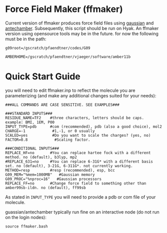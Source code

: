 # Force Field Maker (ffmaker)

Current version of ffmaker produces force field files using [gaussian](http://gaussian.com) and [antechamber](http://ambermd.org). Subsequently, this script should be run on Hyak. An ffmaker version using opensource tools may be in the future. for now the following must be in the path:

`g09root=/gscratch/pfaendtner/codes/G09`

`AMBERHOME=/gscratch/pfaendtner/vjaeger/software/amber11b`

# Quick Start Guide

you will need to edit ffmaker.inp to reflect the molecule you are parameterizing (and make any additional changes suited for your needs):

```
###ALL COMMANDS ARE CASE SENSITIVE. SEE EXAMPLES###

###STANDARD INPUTS###
RESIDUE_NAME=TF2    #three characters, letters should be caps. example: BMI, 1EM, P00
INPUT_TYPE=pdb      #com (recommended), pdb (also a good choice), mol2
CHARGE=-1            #1,-1, or 0 usually
SCALED=yes           #Do you want to scale the charges? (yes, no)
FACTOR=0.8            #Scaling factor.

###CONDITIONAL INPUTS###
REPLACE_HF=no       #You can replace hartee fock with a different method. no (default), b3lyp, mp2
#REPLACE_631=no     #You can replace 6-31G* with a different basis set. no (default), 3-21G, 6-311G*. not currently working.
METHOD=resp         #resp (recommended), esp, bcc
G09_MEM="%mem=1000MB"   #Gaussian memory
G09_PROC="%nproc=16"   #Gaussian processors
REPLACE_FF=no       #Change force field to something other than amber99sb-ildn. no (default), ff99sb
```

As stated in `INPUT_TYPE` you will need to provide a pdb or com file of your molecule. 

guassian/antechamber typically run fine on an interactive node (do not run on the login nodes):

`source ffmaker.bash`
